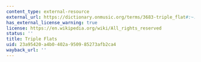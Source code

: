 ```yaml
---
content_type: external-resource
external_url: https://dictionary.onmusic.org/terms/3683-triple_flat#:~:text=This%20term%20refers%20to%20an,%E2%99%AD%29%20symbols%20preceding%20the%20note.&text=Most%20musicians%20%28professional%20or%20amateur,in%20their%20entire%20musical%20career.
has_external_license_warning: true
license: https://en.wikipedia.org/wiki/All_rights_reserved
status: ''
title: Triple Flats
uid: 23a95420-a4b0-402a-9509-85273afb2ca4
wayback_url: ''
---
```

